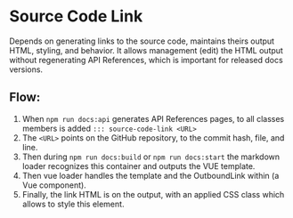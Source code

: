 # Source Code Link

Depends on generating links to the source code, maintains theirs output HTML, styling, and behavior.
It allows management (edit) the HTML output without regenerating API References, which is important for released docs versions.

## Flow:

1. When `npm run docs:api` generates API References pages, to all classes members is added `::: source-code-link <URL>`
2. The `<URL>` points on the GitHub repository, to the commit hash, file, and line.
3. Then during `npm run docs:build` or `npm run docs:start` the markdown loader recognizes this container and outputs the VUE template.
4. Then vue loader handles the template and the OutboundLink within (a Vue component).
5. Finally, the link HTML is on the output, with an applied CSS class which allows to style this element.
